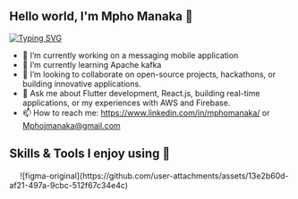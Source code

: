 ## Hello world, I'm Mpho Manaka 🐧
[![Typing SVG](https://readme-typing-svg.demolab.com/?lines=Software+Developer;Continuous+Learner)](https://git.io/typing-svg)

- 🔭 I’m currently working on a messaging mobile application
- 🌱 I’m currently learning Apache kafka
- 👯 I’m looking to collaborate on open-source projects, hackathons, or building innovative applications.
- 💬 Ask me about Flutter development, React.js, building real-time applications, or my experiences with AWS and Firebase.
- 📫 How to reach me: https://www.linkedin.com/in/mphomanaka/ or Mphojmanaka@gmail.com
  
## Skills & Tools I enjoy using 🧰
<image src="![javascript-original](https://github.com/user-attachments/assets/628ce4d2-f4fa-4968-a4fb-d290f41bfe0a)" width="15" height="15">
![figma-original](https://github.com/user-attachments/assets/13e2b60d-af21-497a-9cbc-512f67c34e4c)


